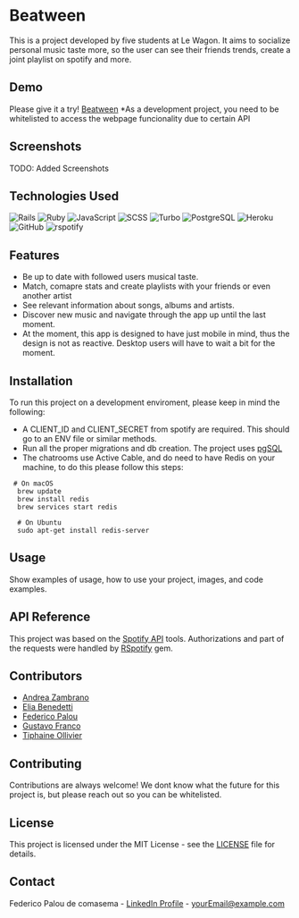 # Beatween

This is a project developed by five students at Le Wagon. It aims to socialize personal music taste more, so the user can see their friends trends, create a joint playlist on spotify and more.

## Demo

Please give it a try!
[Beatween](https://beatween-e1ae66294d65.herokuapp.com/)
*As a development project, you need to be whitelisted to access the webpage funcionality due to certain API

## Screenshots

TODO: Added Screenshots

## Technologies Used
  ![Rails](https://img.shields.io/badge/Rails-CC0000.svg?logo=ruby-on-rails&logoColor=white)
  ![Ruby](https://img.shields.io/badge/Ruby-v3.1.0-green.svg)
  ![JavaScript](https://img.shields.io/badge/JavaScript-F7DF1E.svg?logo=javascript&logoColor=black)
  ![SCSS](https://img.shields.io/badge/SCSS-CC6699.svg?logo=sass&logoColor=white)
  ![Turbo](https://img.shields.io/badge/Turbo-CC4B37.svg?logo=turbo&logoColor=white)
  ![PostgreSQL](https://img.shields.io/badge/PostgreSQL-316192.svg?logo=postgresql&logoColor=white)
  ![Heroku](https://img.shields.io/badge/Heroku-430098.svg?logo=heroku&logoColor=white)
  ![GitHub](https://img.shields.io/badge/GitHub-100000.svg?logo=github&logoColor=white)
  ![rspotify](https://img.shields.io/gem/dv/rspotify/2.12.0?label=rspotify)

## Features

- Be up to date with followed users musical taste.
- Match, comapre stats and create playlists with your friends or even another artist
- See relevant information about songs, albums and artists.
- Discover new music and navigate through the app up until the last moment.
- At the moment, this app is designed to have just mobile in mind, thus the design is not as reactive. Desktop users will have to wait a bit for the moment.

## Installation

To run this project on a development enviroment, please keep in mind the following:
- A CLIENT_ID and CLIENT_SECRET from spotify are required. This should go to an ENV file or similar methods.
- Run all the proper migrations and db creation. The project uses [pgSQL](https://guides.rubyonrails.org/active_record_postgresql.html)
- The chatrooms use Active Cable, and do need to have Redis on your machine, to do this please follow this steps:
```
 # On macOS
  brew update
  brew install redis
  brew services start redis

  # On Ubuntu
  sudo apt-get install redis-server
```

## Usage

Show examples of usage, how to use your project, images, and code examples.

## API Reference

This project was based on the [Spotify API](https://developer.spotify.com/documentation/web-api) tools. Authorizations and part of the requests were handled by [RSpotify](https://github.com/guilhermesad/rspotify) gem.

## Contributors
  - [Andrea Zambrano](https://github.com/azambrano16)
  - [Elia Benedetti](https://github.com/thefrenchmessiah)
  - [Federico Palou](https://github.com/fpalou)
  - [Gustavo Franco](https://github.com/GusFrancoH)
  - [Tiphaine Ollivier](https://github.com/Tiphaineoz)



## Contributing

Contributions are always welcome! We dont know what the future for this project is, but please reach out so you can be whitelisted.

## License

This project is licensed under the MIT License - see the [LICENSE](LICENSE) file for details.

## Contact

Federico Palou de comasema - [LinkedIn Profile](https://www.linkedin.com/in/federicopalou/) - yourEmail@example.com
